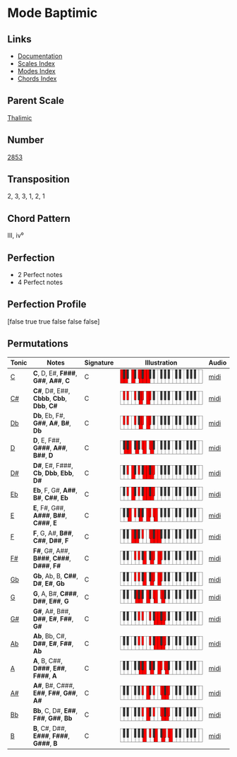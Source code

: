 # Mode Baptimic

## Links

- [Documentation](README.md)
- [Scales Index](Scales.md)
- [Modes Index](Modes.md)
- [Chords Index](Chords.md)

## Parent Scale

[Thalimic](ScaleThalimic.md)

## Number

[2853](https://ianring.com/musictheory/scales/2853)

## Transposition

2, 3, 3, 1, 2, 1

## Chord Pattern

III, iv⁰

## Perfection

- 2 Perfect notes
- 4 Perfect notes

## Perfection Profile

[false true true false false false]

## Permutations

| Tonic | Notes | Signature | Illustration | Audio |
|-------|-------|-----------|--------------|-------|
| [C](ModeCNaturalBaptimic.md) | **C**, D, E#, **F###**, **G##**, **A##**, **C** | C | ![CNaturalBaptimic](ModeCNaturalBaptimic.png) | [midi](https://github.com/edipermadi/music/blob/main/docs/ModeCNaturalBaptimic.mid?raw=true) |
| [C#](ModeCSharpBaptimic.md) | **C#**, D#, E##, **Cbbb**, **Cbb**, **Dbb**, **C#** | C | ![CSharpBaptimic](ModeCSharpBaptimic.png) | [midi](https://github.com/edipermadi/music/blob/main/docs/ModeCSharpBaptimic.mid?raw=true) |
| [Db](ModeDFlatBaptimic.md) | **Db**, Eb, F#, **G##**, **A#**, **B#**, **Db** | C | ![DFlatBaptimic](ModeDFlatBaptimic.png) | [midi](https://github.com/edipermadi/music/blob/main/docs/ModeDFlatBaptimic.mid?raw=true) |
| [D](ModeDNaturalBaptimic.md) | **D**, E, F##, **G###**, **A##**, **B##**, **D** | C | ![DNaturalBaptimic](ModeDNaturalBaptimic.png) | [midi](https://github.com/edipermadi/music/blob/main/docs/ModeDNaturalBaptimic.mid?raw=true) |
| [D#](ModeDSharpBaptimic.md) | **D#**, E#, F###, **Cb**, **Dbb**, **Ebb**, **D#** | C | ![DSharpBaptimic](ModeDSharpBaptimic.png) | [midi](https://github.com/edipermadi/music/blob/main/docs/ModeDSharpBaptimic.mid?raw=true) |
| [Eb](ModeEFlatBaptimic.md) | **Eb**, F, G#, **A##**, **B#**, **C##**, **Eb** | C | ![EFlatBaptimic](ModeEFlatBaptimic.png) | [midi](https://github.com/edipermadi/music/blob/main/docs/ModeEFlatBaptimic.mid?raw=true) |
| [E](ModeENaturalBaptimic.md) | **E**, F#, G##, **A###**, **B##**, **C###**, **E** | C | ![ENaturalBaptimic](ModeENaturalBaptimic.png) | [midi](https://github.com/edipermadi/music/blob/main/docs/ModeENaturalBaptimic.mid?raw=true) |
| [F](ModeFNaturalBaptimic.md) | **F**, G, A#, **B##**, **C##**, **D##**, **F** | C | ![FNaturalBaptimic](ModeFNaturalBaptimic.png) | [midi](https://github.com/edipermadi/music/blob/main/docs/ModeFNaturalBaptimic.mid?raw=true) |
| [F#](ModeFSharpBaptimic.md) | **F#**, G#, A##, **B###**, **C###**, **D###**, **F#** | C | ![FSharpBaptimic](ModeFSharpBaptimic.png) | [midi](https://github.com/edipermadi/music/blob/main/docs/ModeFSharpBaptimic.mid?raw=true) |
| [Gb](ModeGFlatBaptimic.md) | **Gb**, Ab, B, **C##**, **D#**, **E#**, **Gb** | C | ![GFlatBaptimic](ModeGFlatBaptimic.png) | [midi](https://github.com/edipermadi/music/blob/main/docs/ModeGFlatBaptimic.mid?raw=true) |
| [G](ModeGNaturalBaptimic.md) | **G**, A, B#, **C###**, **D##**, **E##**, **G** | C | ![GNaturalBaptimic](ModeGNaturalBaptimic.png) | [midi](https://github.com/edipermadi/music/blob/main/docs/ModeGNaturalBaptimic.mid?raw=true) |
| [G#](ModeGSharpBaptimic.md) | **G#**, A#, B##, **D##**, **E#**, **F##**, **G#** | C | ![GSharpBaptimic](ModeGSharpBaptimic.png) | [midi](https://github.com/edipermadi/music/blob/main/docs/ModeGSharpBaptimic.mid?raw=true) |
| [Ab](ModeAFlatBaptimic.md) | **Ab**, Bb, C#, **D##**, **E#**, **F##**, **Ab** | C | ![AFlatBaptimic](ModeAFlatBaptimic.png) | [midi](https://github.com/edipermadi/music/blob/main/docs/ModeAFlatBaptimic.mid?raw=true) |
| [A](ModeANaturalBaptimic.md) | **A**, B, C##, **D###**, **E##**, **F###**, **A** | C | ![ANaturalBaptimic](ModeANaturalBaptimic.png) | [midi](https://github.com/edipermadi/music/blob/main/docs/ModeANaturalBaptimic.mid?raw=true) |
| [A#](ModeASharpBaptimic.md) | **A#**, B#, C###, **E##**, **F##**, **G##**, **A#** | C | ![ASharpBaptimic](ModeASharpBaptimic.png) | [midi](https://github.com/edipermadi/music/blob/main/docs/ModeASharpBaptimic.mid?raw=true) |
| [Bb](ModeBFlatBaptimic.md) | **Bb**, C, D#, **E##**, **F##**, **G##**, **Bb** | C | ![BFlatBaptimic](ModeBFlatBaptimic.png) | [midi](https://github.com/edipermadi/music/blob/main/docs/ModeBFlatBaptimic.mid?raw=true) |
| [B](ModeBNaturalBaptimic.md) | **B**, C#, D##, **E###**, **F###**, **G###**, **B** | C | ![BNaturalBaptimic](ModeBNaturalBaptimic.png) | [midi](https://github.com/edipermadi/music/blob/main/docs/ModeBNaturalBaptimic.mid?raw=true) |
